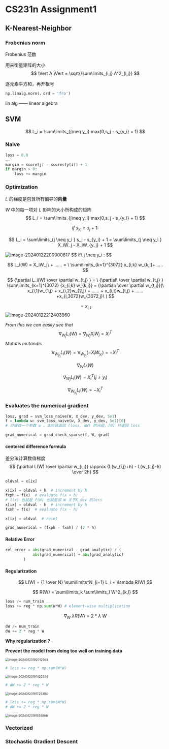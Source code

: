 # CS231n Assignment1

## K-Nearest-Neighbor

### Frobenius norm

Frobenius 范数

用来衡量矩阵的大小
$$
\Vert A \Vert = \sqrt{\sum\limits_{i,j} A^2_{i,j}}
$$


逐元素平方和，再开根号

```python
np.linalg.norm(，ord = 'fro')
```

lin alg —— linear algebra

## SVM

$$
L_i = \sum\limits_{j\neq y_i} max(0,s_j - s_{y_i} + 1)
$$



### Naive

```python
loss = 0.0
……
margin = score[j] - scores[y[i]] + 1
if margin > 0:
	loss += margin
```

### Optimization



$L$ 的梯度是包含所有偏导的**向量**

$W$ 中的每一项对 $L$ 影响的大小所构成的矩阵
$$
L_i = \sum\limits_{j\neq y_i} max(0,s_j - s_{y_i} + 1)
$$

$$
if \ s_{y_i}  \geq s_j + 1 :
$$

$$
L_i = \sum\limits_{j \neq y_i } s_j - s_{y_i} + 1 = \sum\limits_{j \neq y_i } X_iW_j - X_iW_{y_j} + 1
$$

<img src="https://cdn.jsdelivr.net/gh/Men1scus/FigureBed@main/img/202401222000951.png" alt="image-20240122200000817"  />
$$
if\ j \neq y_i :
$$

$$
L_i(W) =  X_iW_j\ + ……  = \ \sum\limits_{k=1}^{3072} x_{i,k} w_{k,j}+……
$$

$$
{\partial L_i(W) \over \partial w_{t,j} } =  \ {\partial\ \over \partial w_{t,j} } \sum\limits_{k=1}^{3072}  {x_{i,k} w_{k,j}} = {\partial\ \over \partial w_{t,j}}(\ x_{i,1}w_{1,j} + x_{i,2}w_{2,j} + …… + x_{i,t}w_{t,j} + …… +x_{i,3072}w_{3072,j}\ )
$$


$$
=x_{i,t}
$$
<img src="https://cdn.jsdelivr.net/gh/Men1scus/FigureBed@main/img/202401222124092.png" alt="image-20240122212403960"  />

*From this we can easily see that* 
$$
\nabla_{W_j} L_i(W) = \nabla_{W_j}X_iW_j = X_i^T
$$
*Mutatis mutandis*
$$
\nabla_{W_{y_j}} L_i(W) = \nabla_{W_{y_j}}(-X_iW_{y_i}) = -X_i^T
$$




$$
\nabla_W L(W)
$$

$$
\nabla_{W_j} L_i(W) = X_i^T (j \neq y_i)
$$

$$
\nabla_{W_{y_j}} L_i(W) = -X_i^T
$$








### Evaluates the numerical gradient

  

```python
loss, grad = svm_loss_naive(W, X_dev, y_dev, 5e1)
f = lambda w: svm_loss_naive(w, X_dev, y_dev, 5e1)[0]
# 只接收一个参数 w 。本应该返回 (loss, dW) 的元组，[0] 只返回 loss 

grad_numerical = grad_check_sparse(f, W, grad)
```

#### **centered difference formula**

差分法计算数值梯度
$$
{\partial L(W) \over \partial w_{i,j}} \approx {L(w_{i,j}+h) - L(w_{i,j}-h) \over 2h}
$$


```python
oldval = x[ix]

x[ix] = oldval + h  # increment by h
fxph = f(x)  # evaluate f(x + h)
# f(x) 也就是 f(W) 也就是求 W 关于X_dev 的loss
x[ix] = oldval - h  # increment by h
fxmh = f(x)  # evaluate f(x - h)

x[ix] = oldval  # reset

grad_numerical = (fxph - fxmh) / (2 * h)
```

#### Relative Error

```python
rel_error = abs(grad_numerical - grad_analytic) / (
            abs(grad_numerical) + abs(grad_analytic)
        )
```



#### Regularization



$$
L(W) = {1 \over N} \sum\limits^N_{i=1} L_i + \lambda R(W)
$$

$$
R(W) = \sum\limits_k \sum\limits_l W^2_{k,l}
$$



```python
loss /= num_train
loss += reg * np.sum(W*W) # element-wise multiplication
```

$$
\nabla_W\ \lambda R(W) = 2 * \lambda \ W
$$



```python
dW /= num_train
dW += 2 * reg * W
```

**Why regularization ?**

**Prevent the model from doing too well on training data**

<img src="https://cdn.jsdelivr.net/gh/Men1scus/FigureBed@main/img/202401231920079.png" alt="image-20240123192012964" style="zoom:67%;" />

```python
# loss += reg * np.sum(W*W) 
```

<img src="https://cdn.jsdelivr.net/gh/Men1scus/FigureBed@main/img/202401231914041.png" alt="image-20240123191422954" style="zoom: 67%;" />

```python
# dW += 2 * reg * W
```

<img src="https://cdn.jsdelivr.net/gh/Men1scus/FigureBed@main/img/202401231917481.png" alt="image-20240123191725384" style="zoom:67%;" />

```python
# loss += reg * np.sum(W*W) 
# dW += 2 * reg * W
```

<img src="https://cdn.jsdelivr.net/gh/Men1scus/FigureBed@main/img/202401231915965.png" alt="image-20240123191555866" style="zoom:67%;" />

### Vectorized



### Stochastic Gradient Descent



